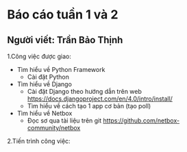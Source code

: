 # Báo cáo tuần 1 và 2

## Người viết: Trần Bảo Thịnh

1.Công việc được giao:
  - Tìm hiểu về Python Framework
    - Cài đặt Python
  - Tìm hiểu về Django
    - Cài đặt Django theo hướng dẫn trên web https://docs.djangoproject.com/en/4.0/intro/install/
    - Tìm hiểu về cách tạo 1 app cơ bản (tạo poll)
  - Tìm hiểu về Netbox
    - Đọc sơ qua tài liệu trên git https://github.com/netbox-community/netbox
  
2.Tiến trình công việc:
  
